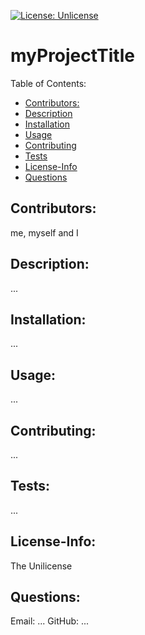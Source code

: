 [![License: Unlicense](https://img.shields.io/badge/license-Unilicense-blue.svg)](http://unilicense.org/)
# myProjectTitle
Table of Contents:
* [Contributors:](#Contributtors)
* [Description](#Description)
* [Installation](#Installation)
* [Usage](#Usage)
* [Contributing](#Contributing)
* [Tests](#Tests)
* [License-Info](#License-Info)
* [Questions](#Questions)
    
## Contributors: 
me, myself and I

## Description:
...

## Installation:
...

## Usage:
...

## Contributing:
...

## Tests:
...

## License-Info:
The Unilicense

## Questions:
Email: ...
GitHub: ...